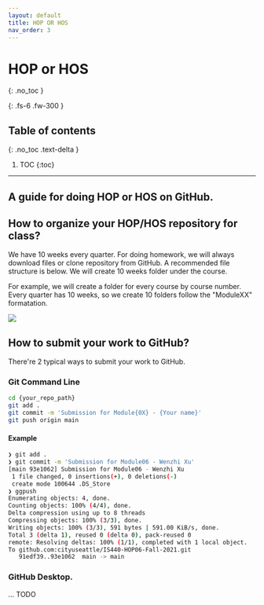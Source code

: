 ```yaml
---
layout: default
title: HOP OR HOS
nav_order: 3
---
```


# HOP or HOS
{: .no_toc }



{: .fs-6 .fw-300 }



## Table of contents
{: .no_toc .text-delta }

1. TOC
{:toc}

---


## A guide for doing HOP or HOS on GitHub.




## How to organize your HOP/HOS repository for class?

We have 10 weeks every quarter. For doing homework, we will always download files or clone repository from GitHub. A recommended file structure is below. We will create 10 weeks folder under the course.

For example, we will create a folder for every course by course number. Every quarter has 10 weeks, so we create 10 folders follow the "ModuleXX" formatation.

![](http://f.xuwenzhi.com/cityu/hops_organized_sturcture.png)


## How to submit your work to GitHub?


There're 2 typical ways to submit your work to GitHub. 

### Git Command Line

```bash
cd {your_repo_path}
git add .
git commit -m 'Submission for Module{0X} - {Your name}'
git push origin main
```

#### Example

```bash
❯ git add .
❯ git commit -m 'Submission for Module06 - Wenzhi Xu'
[main 93e1062] Submission for Module06 - Wenzhi Xu
 1 file changed, 0 insertions(+), 0 deletions(-)
 create mode 100644 .DS_Store
❯ ggpush
Enumerating objects: 4, done.
Counting objects: 100% (4/4), done.
Delta compression using up to 8 threads
Compressing objects: 100% (3/3), done.
Writing objects: 100% (3/3), 591 bytes | 591.00 KiB/s, done.
Total 3 (delta 1), reused 0 (delta 0), pack-reused 0
remote: Resolving deltas: 100% (1/1), completed with 1 local object.
To github.com:cityuseattle/IS440-HOP06-Fall-2021.git
   91edf39..93e1062  main -> main
```




### GitHub Desktop.


... TODO